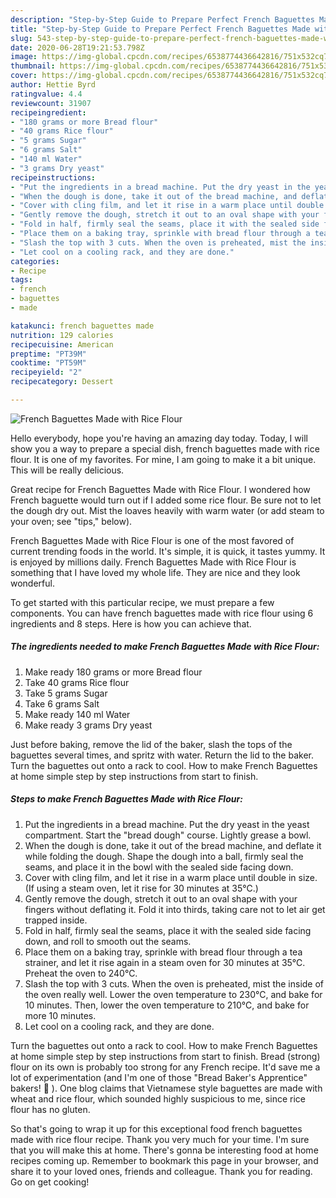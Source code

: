 ```yaml
---
description: "Step-by-Step Guide to Prepare Perfect French Baguettes Made with Rice Flour"
title: "Step-by-Step Guide to Prepare Perfect French Baguettes Made with Rice Flour"
slug: 543-step-by-step-guide-to-prepare-perfect-french-baguettes-made-with-rice-flour
date: 2020-06-28T19:21:53.798Z
image: https://img-global.cpcdn.com/recipes/6538774436642816/751x532cq70/french-baguettes-made-with-rice-flour-recipe-main-photo.jpg
thumbnail: https://img-global.cpcdn.com/recipes/6538774436642816/751x532cq70/french-baguettes-made-with-rice-flour-recipe-main-photo.jpg
cover: https://img-global.cpcdn.com/recipes/6538774436642816/751x532cq70/french-baguettes-made-with-rice-flour-recipe-main-photo.jpg
author: Hettie Byrd
ratingvalue: 4.4
reviewcount: 31907
recipeingredient:
- "180 grams or more Bread flour"
- "40 grams Rice flour"
- "5 grams Sugar"
- "6 grams Salt"
- "140 ml Water"
- "3 grams Dry yeast"
recipeinstructions:
- "Put the ingredients in a bread machine. Put the dry yeast in the yeast compartment. Start the &#34;bread dough&#34; course. Lightly grease a bowl."
- "When the dough is done, take it out of the bread machine, and deflate it while folding the dough. Shape the dough into a ball, firmly seal the seams, and place it in the bowl with the sealed side facing down."
- "Cover with cling film, and let it rise in a warm place until double in size. (If using a steam oven, let it rise for 30 minutes at 35℃.)"
- "Gently remove the dough, stretch it out to an oval shape with your fingers without deflating it. Fold it into thirds, taking care not to let air get trapped inside."
- "Fold in half, firmly seal the seams, place it with the sealed side facing down, and roll to smooth out the seams."
- "Place them on a baking tray, sprinkle with bread flour through a tea strainer, and let it rise again in a steam oven for 30 minutes at 35℃. Preheat the oven to 240℃."
- "Slash the top with 3 cuts. When the oven is preheated, mist the inside of the oven really well. Lower the oven temperature to 230℃, and bake for 10 minutes. Then, lower the oven temperature to 210℃, and bake for more 10 minutes."
- "Let cool on a cooling rack, and they are done."
categories:
- Recipe
tags:
- french
- baguettes
- made

katakunci: french baguettes made 
nutrition: 129 calories
recipecuisine: American
preptime: "PT39M"
cooktime: "PT59M"
recipeyield: "2"
recipecategory: Dessert

---
```



![French Baguettes Made with Rice Flour](https://img-global.cpcdn.com/recipes/6538774436642816/751x532cq70/french-baguettes-made-with-rice-flour-recipe-main-photo.jpg)

Hello everybody, hope you're having an amazing day today. Today, I will show you a way to prepare a special dish, french baguettes made with rice flour. It is one of my favorites. For mine, I am going to make it a bit unique. This will be really delicious.

Great recipe for French Baguettes Made with Rice Flour. I wondered how French baguette would turn out if I added some rice flour. Be sure not to let the dough dry out. Mist the loaves heavily with warm water (or add steam to your oven; see &#34;tips,&#34; below).

French Baguettes Made with Rice Flour is one of the most favored of current trending foods in the world. It's simple, it is quick, it tastes yummy. It is enjoyed by millions daily. French Baguettes Made with Rice Flour is something that I have loved my whole life. They are nice and they look wonderful.


To get started with this particular recipe, we must prepare a few components. You can have french baguettes made with rice flour using 6 ingredients and 8 steps. Here is how you can achieve that.

<!--inarticleads1-->

##### The ingredients needed to make French Baguettes Made with Rice Flour:

1. Make ready 180 grams or more Bread flour
1. Take 40 grams Rice flour
1. Take 5 grams Sugar
1. Take 6 grams Salt
1. Make ready 140 ml Water
1. Make ready 3 grams Dry yeast


Just before baking, remove the lid of the baker, slash the tops of the baguettes several times, and spritz with water. Return the lid to the baker. Turn the baguettes out onto a rack to cool. How to make French Baguettes at home simple step by step instructions from start to finish. 

<!--inarticleads2-->

##### Steps to make French Baguettes Made with Rice Flour:

1. Put the ingredients in a bread machine. Put the dry yeast in the yeast compartment. Start the &#34;bread dough&#34; course. Lightly grease a bowl.
1. When the dough is done, take it out of the bread machine, and deflate it while folding the dough. Shape the dough into a ball, firmly seal the seams, and place it in the bowl with the sealed side facing down.
1. Cover with cling film, and let it rise in a warm place until double in size. (If using a steam oven, let it rise for 30 minutes at 35℃.)
1. Gently remove the dough, stretch it out to an oval shape with your fingers without deflating it. Fold it into thirds, taking care not to let air get trapped inside.
1. Fold in half, firmly seal the seams, place it with the sealed side facing down, and roll to smooth out the seams.
1. Place them on a baking tray, sprinkle with bread flour through a tea strainer, and let it rise again in a steam oven for 30 minutes at 35℃. Preheat the oven to 240℃.
1. Slash the top with 3 cuts. When the oven is preheated, mist the inside of the oven really well. Lower the oven temperature to 230℃, and bake for 10 minutes. Then, lower the oven temperature to 210℃, and bake for more 10 minutes.
1. Let cool on a cooling rack, and they are done.


Turn the baguettes out onto a rack to cool. How to make French Baguettes at home simple step by step instructions from start to finish. Bread (strong) flour on its own is probably too strong for any French recipe. It&#39;d save me a lot of experimentation (and I&#39;m one of those &#34;Bread Baker&#39;s Apprentice&#34; bakers! 🙂 ). One blog claims that Vietnamese style baguettes are made with wheat and rice flour, which sounded highly suspicious to me, since rice flour has no gluten. 

So that's going to wrap it up for this exceptional food french baguettes made with rice flour recipe. Thank you very much for your time. I'm sure that you will make this at home. There's gonna be interesting food at home recipes coming up. Remember to bookmark this page in your browser, and share it to your loved ones, friends and colleague. Thank you for reading. Go on get cooking!

